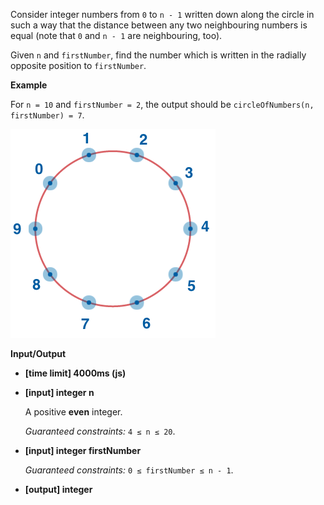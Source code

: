 ﻿Consider integer numbers from `0` to `n - 1` written down along the circle in such a way that the distance between any two neighbouring numbers is equal (note that `0` and `n - 1` are neighbouring, too).

Given `n` and `firstNumber`, find the number which is written in the radially opposite position to `firstNumber`.

**Example**

For `n = 10` and `firstNumber = 2`, the output should be
`circleOfNumbers(n, firstNumber) = 7`.

![](images/example.png)

**Input/Output**

*   **[time limit] 4000ms (js)**

*   **[input] integer n**

    A positive **even** integer.

    _Guaranteed constraints:_
    `4 ≤ n ≤ 20`.

*   **[input] integer firstNumber**

    _Guaranteed constraints:_
    `0 ≤ firstNumber ≤ n - 1`.

*   **[output] integer**